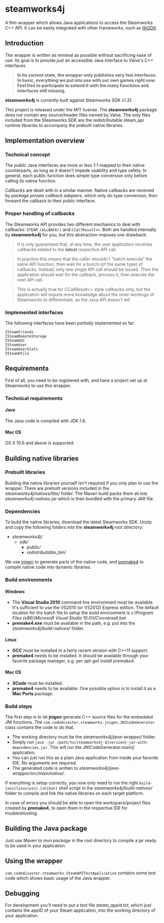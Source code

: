 # steamworks4j

A thin wrapper which allows Java applications to access the Steamworks C++ API. It can be easily integrated with other frameworks, such as [libGDX](http://libgdx.badlogicgames.com/).

## Introduction

The wrapper is written as minimal as possible without sacrificing ease of use. Its goal is to provide *just* an accessible Java interface to Valve's C++ interfaces.

> **In its current state, the wrapper only publishes very few interfaces. In basic, everything we put into use with our own games right now. Feel free to participate to extend it with the many functions and interfaces still missing.**

**steamworks4j** is currently built against Steamworks SDK v1.31.

This project is released under the MIT license. The **steamworks4j** package does not contain any source/header files owned by Valve. The only files included from the Steamworks SDK are the redistributable steam_api runtime libraries to accompany the prebuilt native libraries.

## Implementation overview

### Technical concept

The *public* Java interfaces are more or less 1:1 mapped to their native counterparts, as long as it doesn't impede usability and type safety. In general, each public function does simple type conversion only before calling its native function.

Callbacks are dealt with in a similar manner. Native callbacks are received by *package private callback adapters*, which only do type conversion, then forward the callback to their *public* interface.

### Proper handling of callbacks

The Steamworks API provides two different mechanics to deal with callbacks: `STEAM_CALLBACK()` and `CCallResult<>`. Both are handled internally by **steamworks4j** for you, but this abstraction imposes one drawback:

> It is only guaranteed that, at any time, the user application receives callbacks related to the **latest** respective API call.

> In practice this means that the caller shouldn't "batch-execute" the same API function, then wait for a bunch (of the same type) of callbacks. Instead, only one single API call should be issued. Then the application should wait for the callback, process it, then execute the next API call.

> This is actually true for CCallResult<> style callbacks only, but the application will require more knowledge about the inner workings of Steamworks to differentiate, as the Java API doesn't tell.

### Implemented interfaces

The following interfaces have been *partially* implemented so far:

```
ISteamFriends
ISteamRemoteStorage
ISteamUGC
ISteamUser
ISteamUserStats
ISteamUtils
```

## Requirements

First of all, you need to be registered with, and have a project set up at Steamworks to use this wrapper.

### Technical requirements

#### Java

The Java code is compiled with JDK 1.6.

#### Mac OS

OS X 10.6 and above is supported.

## Building native libraries

### Prebuilt libraries

Building the native libraries yourself isn't required if you only plan to *use* the wrapper. There are prebuilt versions included in the *steamworks4j/natives/libs/* folder. The Maven build packs them all into *steamworks4j-natives.jar* which is then bundled with the primary JAR file.

### Dependencies

To build the native libraries, download the latest Steamworks SDK. Unzip and copy the following folders into the **steamworks4j** root directory:

- *steamworks4j/*
    - *sdk/*
        - *public/*
        - *redistributable_bin/*

We use [jnigen](https://github.com/libgdx/libgdx/wiki/jnigen) to generate parts of the native code, and [premake4](http://industriousone.com/premake) to compile native code into dynamic libraries.

### Build environments

#### Windows

- The **Visual Studio 2010** command line environment must be available. It's sufficient to use the VS2010 (or VS2012) Express edition. The default location for the batch file to setup the build environment is *c:\Program Files (x86)\Microsoft Visual Studio 10.0\VC\vcvarsall.bat*
- **premake4.exe** must be available in the path, e.g. put into the *steamworks4j/build-natives/* folder.

#### Linux

- **GCC** must be installed in a fairly recent version with C++11 support.
- **premake4** needs to be installed. It should be available through your favorite package manager, e.g. per *apt-get install premake4*.

#### Mac OS

- **XCode** must be installed.
- **premake4** needs to be available. One possible option is to install it as a **Mac Ports** package.

### Build steps

The first step is to let **jnigen** generate C++ source files for the embedded JNI functions. The `com.codedisaster.steamworks.jnigen.JNICodeGenerator` class contains the code to do that.

- The working directory must be the *steamworks4j/java-wrapper/* folder.
- Simply run `java -jar /path/to/steamworks4j-${version}-jar-with-dependencies.jar`. This will run the JNICodeGenerator.main() application.
- You can just run this as a plain Java application from inside your favorite IDE. No arguments are required.
- The generated code is written to *steamworks4j/java-wrapper/src/main/native/*.

If everything is setup correctly, you now only need to run the right `build-[osx|linux|win].[sh|bat]` shell script in the *steamworks4j/build-natives/* folder to compile and link the native libraries on each target platform.

In case of errors you should be able to open the workspace/project files created by **premake4**, to open them in the respective IDE for troubleshooting.

## Building the Java package

Just use Maven to *mvn package* in the root directory to compile a jar ready to be used in your application.

## Using the wrapper

`com.codedisaster.steamworks.SteamAPITestApplication` contains some test code which shows basic usage of the Java wrapper.

## Debugging

For development you'll need to put a text file *steam_appid.txt*, which just contains the appID of your Steam application, into the working directory of your application.